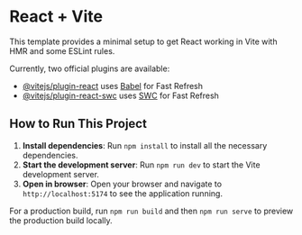 # React + Vite

This template provides a minimal setup to get React working in Vite with HMR and some ESLint rules.

Currently, two official plugins are available:

- [@vitejs/plugin-react](https://github.com/vitejs/vite-plugin-react/blob/main/packages/plugin-react/README.md) uses [Babel](https://babeljs.io/) for Fast Refresh
- [@vitejs/plugin-react-swc](https://github.com/vitejs/vite-plugin-react-swc) uses [SWC](https://swc.rs/) for Fast Refresh

## How to Run This Project

1. **Install dependencies**: Run `npm install` to install all the necessary dependencies.
2. **Start the development server**: Run `npm run dev` to start the Vite development server.
3. **Open in browser**: Open your browser and navigate to `http://localhost:5174` to see the application running.

For a production build, run `npm run build` and then `npm run serve` to preview the production build locally.
